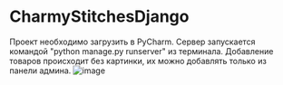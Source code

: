# CharmyStitchesDjango
Проект необходимо загрузить в PyCharm. Сервер запускается командой "python manage.py runserver" из терминала. Добавление товаров происходит без картинки, их можно добавлять только из панели админа.
![image](https://github.com/DariaTishina/CharmyStitchesDjango/assets/47531362/40c71fee-869c-4007-8650-f1f8deb47c20)

